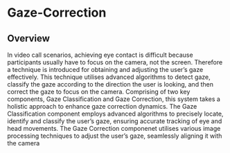 ﻿# Gaze-Correction
## Overview
In video call scenarios, achieving eye contact is difficult because participants usually have to
focus on the camera, not the screen. Therefore a technique is introduced for obtaining and
adjusting the user’s gaze effectively. This technique utilises advanced algorithms to detect
gaze, classify the gaze according to the direction the user is looking, and then correct the gaze
to focus on the camera. Comprising of two key components, Gaze Classification and Gaze
Correction, this system takes a holistic approach to enhance gaze correction dynamics. The
Gaze Classification component employs advanced algorithms to precisely locate, identify and
classify the user’s gaze, ensuring accurate tracking of eye and head movements. The Gaze
Correction componenet utilises various image processing techniques to adjust the user’s gaze,
seamlessly aligning it with the camera
